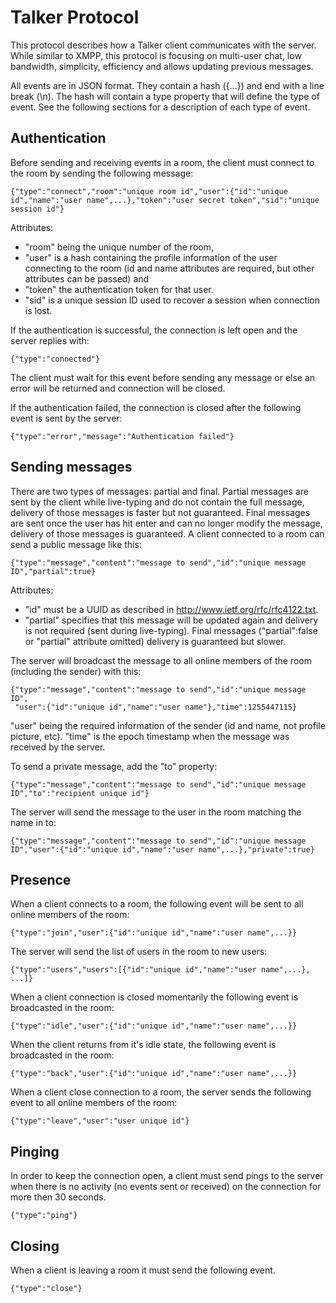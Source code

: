# Talker Protocol
This protocol describes how a Talker client communicates with the server. While similar to XMPP, this protocol is focusing on multi-user chat, low bandwidth, simplicity, efficiency and allows updating previous messages.

All events are in JSON format. They contain a hash ({...}) and end with a line break (\n). The hash will contain a type property that will define the type of event. See the following sections for a description of each type of event.

## Authentication
Before sending and receiving events in a room, the client must connect to the room by sending the following message:

    {"type":"connect","room":"unique room id","user":{"id":"unique id","name":"user name",...},"token":"user secret token","sid":"unique session id"}

Attributes:

* "room" being the unique number of the room,
* "user" is a hash containing the profile information of the user connecting to the room (id and name attributes are required, but other attributes can be passed) and
* "token" the authentication token for that user.
* "sid" is a unique session ID used to recover a session when connection is lost.

If the authentication is successful, the connection is left open and the server replies with:

    {"type":"connected"}

The client must wait for this event before sending any message or else an error will be returned and connection will be closed.

If the authentication failed, the connection is closed after the following event is sent by the server:

    {"type":"error","message":"Authentication failed"}

## Sending messages
There are two types of messages: partial and final. Partial messages are sent by the client while live-typing and do not contain the full message, delivery of those messages is faster but not guaranteed. Final messages are sent once the user has hit enter and can no longer modify the message, delivery of those messages is guaranteed.
A client connected to a room can send a public message like this:

    {"type":"message","content":"message to send","id":"unique message ID","partial":true}

Attributes:

 * "id" must be a UUID as described in http://www.ietf.org/rfc/rfc4122.txt.
 * "partial" specifies that this message will be updated again and delivery is not required (sent during live-typing). Final messages ("partial":false or "partial" attribute omitted) delivery is guaranteed but slower.

The server will broadcast the message to all online members of the room (including the sender) with this:

    {"type":"message","content":"message to send","id":"unique message ID",
     "user":{"id":"unique id","name":"user name"},"time":1255447115}

"user" being the required information of the sender (id and name, not profile picture, etc).
"time" is the epoch timestamp when the message was received by the server.

To send a private message, add the "to" property:

    {"type":"message","content":"message to send","id":"unique message ID","to":"recipient unique id"}

The server will send the message to the user in the room matching the name in to:

    {"type":"message","content":"message to send","id":"unique message ID","user":{"id":"unique id","name":"user name",...},"private":true}


## Presence
When a client connects to a room, the following event will be sent to all online members of the room:

    {"type":"join","user":{"id":"unique id","name":"user name",...}}

The server will send the list of users in the room to new users:

    {"type":"users","users":[{"id":"unique id","name":"user name",...}, ...]}

When a client connection is closed momentarily the following event is broadcasted in the room:

    {"type":"idle","user":{"id":"unique id","name":"user name",...}}

When the client returns from it's idle state, the following event is broadcasted in the room:

    {"type":"back","user":{"id":"unique id","name":"user name",...}}

When a client close connection to a room, the server sends the following event to all online members of the room:

    {"type":"leave","user":"user unique id"}

## Pinging
In order to keep the connection open, a client must send pings to the server when there is no activity (no events sent or received) on the connection for more then 30 seconds.

    {"type":"ping"}

## Closing
When a client is leaving a room it must send the following event.

    {"type":"close"}

